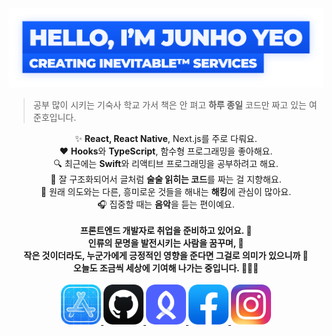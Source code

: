 <img alt="Hello, I'm Junho Yeo" src="https://github.com/junhoyeo/junhoyeo/raw/master/images/title.png?v=2" width="612" />

> 공부 많이 시키는 기숙사 학교 가서 책은 안 펴고 **하루 종일** 코드만 짜고 있는 여준호입니다.

<div align="center" style="text-align:center">
	✨ <strong>React, React Native</strong>, Next.js를 주로 다뤄요.<br />
	♥️ <strong>Hooks</strong>와 <strong>TypeScript</strong>, 함수형 프로그래밍을 좋아해요.<br />
	🔍 최근에는 <strong>Swift</strong>와 리액티브 프로그래밍을 공부하려고 해요.<br />
	🎯 잘 구조화되어서 글처럼 <strong>술술 읽히는 코드</strong>를 짜는 걸 지향해요.<br />
	🏴‍ 원래 의도와는 다른, 흥미로운 것들을 해내는 <strong>해킹</strong>에 관심이 많아요.<br />
	🎧 집중할 때는 <strong>음악</strong>을 듣는 편이예요.<br /><br />
	<strong>
		프론트엔드 개발자로 취업을 준비하고 있어요. 🙌<br />
		인류의 문명을 발전시키는 사람을 꿈꾸며, 🚀<br />
		작은 것이더라도, 누군가에게 긍정적인 영향을 준다면 그걸로 의미가 있으니까 🌈<br />
		오늘도 조금씩 세상에 기여해 나가는 중입니다. 🏃‍♂️💨
	</strong>
</div>

<br />
<div align="center" style="text-align:center">
	<a href="https://trendy-resume.now.sh">
		<img src="https://raw.githubusercontent.com/junhoyeo/junhoyeo/master/icons/developer.png" width="64" height="64">
	</a>
	<a href="https://github.com/junhoyeo">
		<img src="https://raw.githubusercontent.com/junhoyeo/junhoyeo/master/icons/github.png" width="64" height="64">
	</a>
	<a href="https://www.rocketpunch.com/@jyeo">
		<img src="https://raw.githubusercontent.com/junhoyeo/junhoyeo/master/icons/rocketpunch.png" width="64" height="64">
	</a>
	<a href="https://www.facebook.com/juno3704">
		<img src="https://raw.githubusercontent.com/junhoyeo/junhoyeo/master/icons/facebook.png" width="64" height="64">
	</a>
	<a href="https://www.instagram.com/jyeo_official">
		<img src="https://raw.githubusercontent.com/junhoyeo/junhoyeo/master/icons/instagram.png" width="64" height="64">
	</a>
</div>
